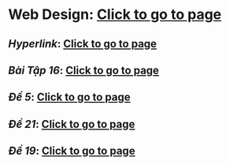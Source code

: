 # Web Design: [Click to go to page](https://nguyen-th-dat.github.io/exercise/web-design/)

## *Hyperlink*: [Click to go to page](https://nguyen-th-dat.github.io/exercise/web-design/hyperlink/)  
## *Bài Tập 16*: [Click to go to page](https://nguyen-th-dat.github.io/exercise/web-design/baitap16/)
## *Đề 5*: [Click to go to page](https://nguyen-th-dat.github.io/exercise/web-design/de5/)
## *Đề 21*: [Click to go to page](https://nguyen-th-dat.github.io/exercise/web-design/de21/)
## *Đề 19*: [Click to go to page](https://nguyen-th-dat.github.io/exercise/web-design/de19/)
